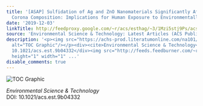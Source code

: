 ```yaml
---
title: '[ASAP] Sulfidation of Ag and ZnO Nanomaterials Significantly Affects Protein
  Corona Composition: Implications for Human Exposure to Environmentally Aged Nanomaterials'
date: '2019-12-03'
linkTitle: http://feedproxy.google.com/~r/acs/esthag/~3/1Mzi5stj9Ps/acs.est.9b04332
source: 'Environmental Science & Technology: Latest Articles (ACS Publications)'
description: '<p><img src="https://achs-prod.literatumonline.com/na101/home/literatum/publisher/achs/journals/content/esthag/0/esthag.ahead-of-print/acs.est.9b04332/20191203/images/medium/es9b04332_0006.gif"
  alt="TOC Graphic"/></p><div><cite>Environmental Science & Technology</cite></div><div>DOI:
  10.1021/acs.est.9b04332</div><img src="http://feeds.feedburner.com/~r/acs/esthag/~4/1Mzi5stj9Ps"
  height="1" width="1" ...'
disable_comments: true
---
```

<p><img src="https://achs-prod.literatumonline.com/na101/home/literatum/publisher/achs/journals/content/esthag/0/esthag.ahead-of-print/acs.est.9b04332/20191203/images/medium/es9b04332_0006.gif" alt="TOC Graphic"/></p><div><cite>Environmental Science & Technology</cite></div><div>DOI: 10.1021/acs.est.9b04332</div><img src="http://feeds.feedburner.com/~r/acs/esthag/~4/1Mzi5stj9Ps" height="1" width="1" ...